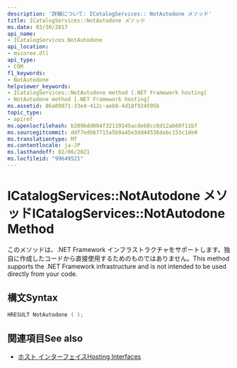 ```yaml
---
description: '詳細について: ICatalogServices:: NotAutodone メソッド'
title: ICatalogServices::NotAutodone メソッド
ms.date: 03/30/2017
api_name:
- ICatalogServices.NotAutodone
api_location:
- mscoree.dll
api_type:
- COM
f1_keywords:
- NotAutodone
helpviewer_keywords:
- ICatalogServices::NotAutodone method [.NET Framework hosting]
- NotAutodone method [.NET Framework hosting]
ms.assetid: 86a09871-33e4-412c-aeb8-4d18f924595b
topic_type:
- apiref
ms.openlocfilehash: b209bdd004f32119145acde68cc6d12ab60f11bf
ms.sourcegitcommit: ddf7edb67715a5b9a45e3dd44536dabc153c1de0
ms.translationtype: MT
ms.contentlocale: ja-JP
ms.lasthandoff: 02/06/2021
ms.locfileid: "99649521"
---
```

# <a name="icatalogservicesnotautodone-method"></a><span data-ttu-id="a9fd9-103">ICatalogServices::NotAutodone メソッド</span><span class="sxs-lookup"><span data-stu-id="a9fd9-103">ICatalogServices::NotAutodone Method</span></span>

<span data-ttu-id="a9fd9-104">このメソッドは、.NET Framework インフラストラクチャをサポートします。独自に作成したコードから直接使用するためのものではありません。</span><span class="sxs-lookup"><span data-stu-id="a9fd9-104">This method supports the .NET Framework infrastructure and is not intended to be used directly from your code.</span></span>  
  
## <a name="syntax"></a><span data-ttu-id="a9fd9-105">構文</span><span class="sxs-lookup"><span data-stu-id="a9fd9-105">Syntax</span></span>  
  
```cpp  
HRESULT NotAutodone ( );  
```  
  
## <a name="see-also"></a><span data-ttu-id="a9fd9-106">関連項目</span><span class="sxs-lookup"><span data-stu-id="a9fd9-106">See also</span></span>

- [<span data-ttu-id="a9fd9-107">ホスト インターフェイス</span><span class="sxs-lookup"><span data-stu-id="a9fd9-107">Hosting Interfaces</span></span>](hosting-interfaces.md)
